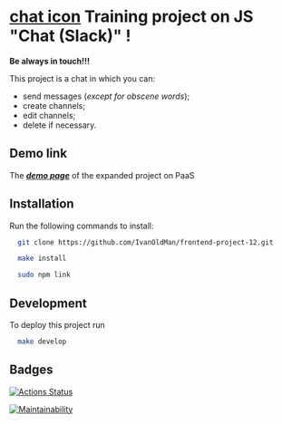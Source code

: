 # [chat icon](https://github.com/IvanOldMan/frontend-project-12/blob/main/image/chatIcon.png) Training project on JS "Chat (Slack)" !

__Be always in touch!!!__


This project is a chat in which you can:
- send messages (_except for obscene words_);
- create channels;
- edit channels;
- delete if necessary.

## Demo link

The [___demo page___](https://frontend-project-12-mtr7.onrender.com/) of the expanded project on PaaS

## Installation
Run the following commands to install:

```bash
  git clone https://github.com/IvanOldMan/frontend-project-12.git
```
```bash
  make install
```
```bash
  sudo npm link
```

## Development

To deploy this project run

```bash
  make develop
```

## Badges
[![Actions Status](https://github.com/IvanOldMan/frontend-project-12/actions/workflows/hexlet-check.yml/badge.svg)](https://github.com/IvanOldMan/frontend-project-12/actions)

[![Maintainability](https://api.codeclimate.com/v1/badges/c2b55bdc76ce9935c5d7/maintainability)](https://codeclimate.com/github/IvanOldMan/frontend-project-12/maintainability)

